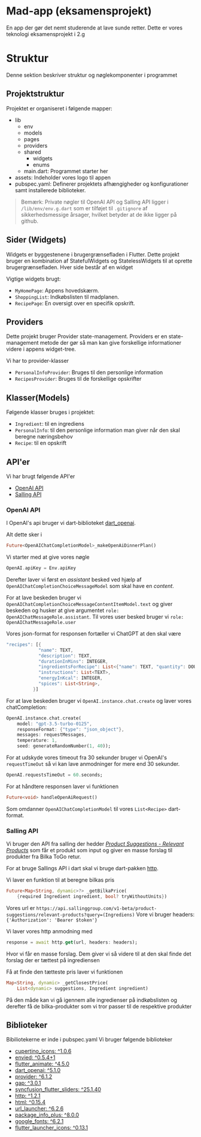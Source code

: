 # Mad-app (eksamensprojekt)

En app der gør det nemt studerende at lave sunde retter. Dette er vores teknologi eksamensprojekt i 2.g

# Struktur

Denne sektion beskriver struktur og nøglekomponenter i programmet

## Projektstruktur

Projektet er organiseret i følgende mapper:
  * lib
    * env
    * models
    * pages
    * providers
    * shared
      * widgets
      * enums
    * main.dart: Programmet starter her
  * assets: Indeholder vores logo til appen
  * pubspec.yaml: Definerer projektets afhængigheder og konfigurationer samt installerede biblioteker.

> Bemærk: Private nøgler til OpenAI API og Salling API ligger i `/lib/env/env.g.dart` som er tilføjet til `.gitignore` af sikkerhedsmessige årsager, hvilket betyder at de ikke ligger på github.

## Sider (Widgets)

Widgets er byggestenene i brugergrænsefladen i Flutter. Dette projekt bruger en kombination af StatefulWidgets og StatelessWidgets til at oprette brugergrænsefladen.
Hver side består af en widget

Vigtige widgets brugt:
* `MyHomePage`: Appens hovedskærm.
* `ShoppingList`: Indkøbslisten til madplanen.
* `RecipePage`: En oversigt over en specifik opskrift.

## Providers

Dette projekt bruger Provider state-management. Providers er en state-management metode der gør så man kan give forskellige informationer videre i appens widget-tree.

Vi har to provider-klasser
* `PersonalInfoProvider`: Bruges til den personlige information
* `RecipesProvider`: Bruges til de forskellige opskrifter


## Klasser(Models)

Følgende klasser bruges i projektet:

* `Ingredient`: til en ingrediens
* `PersonalInfo`: til den personlige information man giver når den skal beregne næringsbehov
* `Recipe`: til en opskrift

## API'er
Vi har brugt følgende API'er
* [OpenAI API](https://platform.openai.com/docs/overview)
* [Salling API](https://developer.sallinggroup.com/api-reference)

### OpenAI API
I OpenAI's api bruger vi dart-biblioteket [dart_openai](https://pub.dev/packages/dart_openai).

Alt dette sker i
```dart
Future<OpenAIChatCompletionModel>_makeOpenAiDinnerPlan()
```

Vi starter med at give vores nøgle
```dart
OpenAI.apiKey = Env.apiKey
```
Derefter laver vi først en *assistant* besked ved hjælp af `OpenAIChatCompletionChoiceMessageModel` som skal have en *content*. 

For at lave beskeden bruger vi `OpenAIChatCompletionChoiceMessageContentItemModel.text` og giver beskeden og husker at give argumentet `role: OpenAIChatMessageRole.assistant`. Til vores user besked bruger vi `role: OpenAIChatMessageRole.user`

Vores json-format for responsen fortæller vi ChatGPT at den skal være
```dart
"recipes": [{
            "name": TEXT,
            "description": TEXT,
            "durationInMins": INTEGER,
            "ingredientsForRecipe": List<{"name": TEXT, "quantity": DOUBLE, "unit": STRING, "price": DOUBLE}>,
            "instructions": List<TEXT>,
            "energyInKcal": INTEGER,
            "spices": List<String>,
          }]
```

For at lave beskeden bruger vi `OpenAI.instance.chat.create` og laver vores chatCompletion:
```dart
OpenAI.instance.chat.create(
    model: "gpt-3.5-turbo-0125",
    responseFormat: {"type": "json_object"},
    messages: requestMessages,
    temperature: 1,
    seed: generateRandomNumber(1, 40));
```
For at udskyde vores timeout fra 30 sekunder bruger vi OpenAI's `requestTimeOut` så vi kan lave anmodninger for mere end 30 sekunder.
```dart
OpenAI.requestsTimeOut = 60.seconds;
```

For at håndtere responsen laver vi funktionen
```dart
Future<void> handleOpenAiRequest()
```
Som omdanner `OpenAIChatCompletionModel` til vores `List<Recipe>` dart-format.

### Salling API
Vi bruger den API fra salling der hedder *[Product Suggestions - Relevant Products](https://developer.sallinggroup.com/api-reference#relevant-products)* som får et produkt som input og giver en masse forslag til produkter fra Bilka ToGo retur.

For at bruge Sallings API i dart skal vi bruge dart-pakken [http](https://pub.dev/packages/http).

Vi laver en funktion til at beregne bilkas pris
```dart
Future<Map<String, dynamic>?> _getBilkaPrice(
    {required Ingredient ingredient, bool? tryWithoutUnits})
```

Vores url er `https://api.sallinggroup.com/v1-beta/product-suggestions/relevant-products?query=(Ingrediens)`
Vore vi bruger headers: `{'Authorization': 'Bearer $token'}`

Vi laver vores http anmodning med
```dart
response = await http.get(url, headers: headers);
```
Hvor vi får en masse forslag. Dem giver vi så videre til at den skal finde det forslag der er tættest på ingrediensen

Få at finde den tætteste pris laver vi funktionen
```dart
Map<String, dynamic> _getClosestPrice(
    List<dynamic> suggestions, Ingredient ingredient)
```
På den måde kan vi gå igennem alle ingredienser på indkøbslisten og derefter få de bilka-produkter som vi tror passer til de respektive produkter


## Biblioteker
Bibiliotekerne er inde i pubspec.yaml
Vi bruger følgende biblioteker
* [cupertino_icons: ^1.0.6](https://pub.dev/packages/cupertino_icons)
* [envied: ^0.5.4+1](https://pub.dev/packages/envied)
* [flutter_animate: ^4.5.0](https://pub.dev/packages/flutter_animate)
* [dart_openai: ^5.1.0](https://pub.dev/packages/dart_openai)
* [provider: ^6.1.2](https://pub.dev/packages/provider)
* [gap: ^3.0.1](https://pub.dev/packages/gap)
* [syncfusion_flutter_sliders: ^25.1.40](https://pub.dev/packages/syncfusion_flutter_sliders)
* [http: ^1.2.1](https://pub.dev/packages/http)
* [html: ^0.15.4](https://pub.dev/packages/html)
* [url_launcher: ^6.2.6](https://pub.dev/packages/url_launcher)
* [package_info_plus: ^8.0.0](https://pub.dev/packages/package_info_plus)
* [google_fonts: ^6.2.1](https://pub.dev/packages/google_fonts)
* [flutter_launcher_icons: ^0.13.1](https://pub.dev/packages/flutter_launcher_icons)
